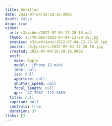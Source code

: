 ```yaml
---
title: Untitled
date: 2022-07-04T19:28:18.000Z
draft: false
drop: true
video:
  url: s3/video/2022-07-04-12-28-18.mp4
  thumb: s3/thumbs/2022-07-04-12-28-18.jpg
  preview: s3/previews/2022-07-04-12-28-18.jpg
  poster: s3/posters/2022-07-04-12-28-18.jpg
  created: 2022-07-04T19:28:18.000Z
  exif:
    make: Apple
    model: 'iPhone 12 mini'
    lens: null
    iso: null
    aperture: null
    shutter_speed: null
    focal_length: null
    gps: '47.7567 -122.2669'
  title: null
  caption: null
  controls: true
  duration: 37
links: []
---
```

